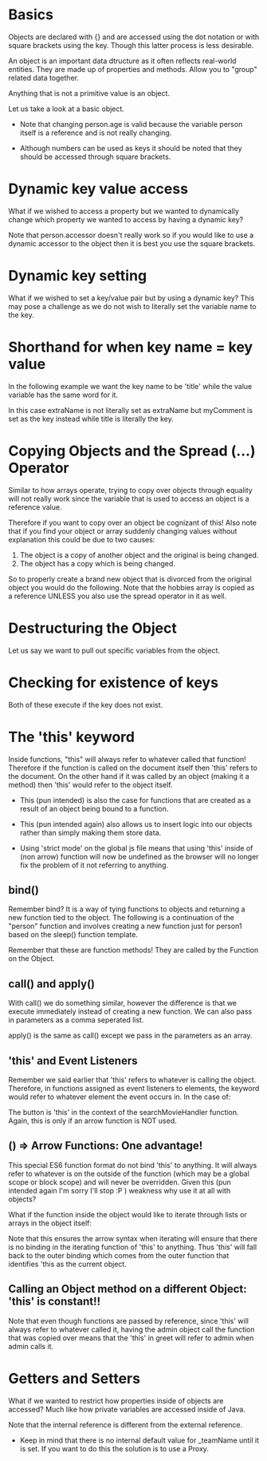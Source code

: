 # Basics

Objects are declared with {} and are accessed using the dot notation or with square brackets using the key. Though this latter process is less desirable.

An object is an important data dtructure as it often reflects real-world entities. They are made up of properties and methods. Allow you to "group" related data together.

Anything that is not a primitive value is an object.

Let us take a look at a basic object.

<script>
const person = {
  name: "Max",
  "last-name": "Max",
  age: 30,
  hobbies: ["Sports", "Cooking"],
  greet: function () {
    alert("Hi there!");
  },
};
//change a property
person.age = 50;
//add a property
person.isAdmin = true;
//delete a property and its key
delete person.age;
//delte a property value but retain key
person.age = null;
//copy over a property
let personHobbies = person.hobbies;

console.log(person);
console.log(person["last-name"]); //how to access unusual keys
</script>

- Note that changing person.age is valid because the variable person itself is a reference and is not really changing.

- Although numbers can be used as keys it should be noted that they should be accessed through square brackets.

# Dynamic key value access

What if we wished to access a property but we wanted to dynamically change which property we wanted to access by having a dynamic key?

<script>
const person = {
  name: "Max",
};
const accessor = "name";
console.log(person[accessor]);
</script>

Note that person.accessor doesn't really work so if you would like to use a dynamic accessor to the object then it is best you use the square brackets.

# Dynamic key setting

What if we wished to set a key/value pair but by using a dynamic key?
This may pose a challenge as we do not wish to literally set the variable name to the key.

<script>
const userChosenKeyName = "level";

const person = {
  name: "Max",
  [userChosenKeyName]: "Level 3",
};
</script>

# Shorthand for when key name = key value

In the following example we want the key name to be 'title' while the value variable has the same word for it.

<script>
const title = 'Iron Man 3';
const extraName = 'myComment';
const movie = {
  title,
  [extraName]: 'My favorite Marvel movie'
}
</script>

In this case extraName is not literally set as extraName but myComment is set as the key instead while title is literally the key.

# Copying Objects and the Spread (...) Operator

Similar to how arrays operate, trying to copy over objects through equality will not really work since the variable that is used to access an object is a reference value.

<script>
  const person = {
  name: "Max",
  age: 30,
  hobbies: ["Sports", "Cooking"],
  greet: function () {
    alert("Hi there!");
  },
};

const anotherPerson = person;

// this sets BOTH person and anotherPerson age to 50
person.age = 50;
</script>

Therefore if you want to copy over an object be cognizant of this! Also note that if you find your object or array suddenly changing values without explanation this could be due to two causes:

1. The object is a copy of another object and the original is being changed.
2. The object has a copy which is being changed.

So to properly create a brand new object that is divorced from the original object you would do the following. Note that the hobbies array is copied as a reference UNLESS you also use the spread operator in it as well.

<script>
const anotherPerson = { ...person, age: 29, hobbies: [...person.hobbies, 'Golfing'] };

// you could also do this through the assign method though the above is more reccomended. 
const person2 = Object.assign({}, person);
</script>

# Destructuring the Object

Let us say we want to pull out specific variables from the object.

<script>
const person = {
  name: "Max",
  age: 30,
  hobbies: ["Sports", "Cooking"],
  greet: function () {
    alert("Hi there!");
  },
  extraInfo: {
    sleepingPattern: "nocturnal"
  }
};

// age is just the value
// otherProps is an object containing the remainder
const { age, ...otherProps } = person;

// pull out age and assign it to a variable with a new name, extract age AS personAge
const { age: personAge } = person;
</script>

# Checking for existence of keys

Both of these execute if the key does not exist.

<script>
if(!('info' in movie))
if(movie.info===undefined)
</script>

# The 'this' keyword

Inside functions, "this" will always refer to whatever called that function! Therefore if the function is called on the document itself then 'this' refers to the document. On the other hand if it was called by an object (making it a method) then 'this' would refer to the object itself.

- This (pun intended) is also the case for functions that are created as a result of an object being bound to a function.

- This (pun intended again) also allows us to insert logic into our objects rather than simply making them store data.

- Using 'strict mode' on the global js file means that using 'this' inside of (non arrow) function will now be undefined as the browser will no longer fix the problem of it not referring to anything.

<script>
const person = {
  name: "Max",
  age: 30,
  hobbies: ["Sports", "Cooking", "Golfing"],
  greet: function () {
    const greetingText = `Hello there ${this.name}, did you enjoy ${
      this.hobbies[Math.floor(Math.random() * 3)]
    }`;
    console.log(greetingText);
  },
  meet(newPerson){ // another syntax for putting functions here
    console.log(`Hello there ${newPerson}`);
  },
  extraInfo: {
    sleepingPattern: "nocturnal",
  },
};

person.greet();
</script>

## bind()

Remember bind? It is a way of tying functions to objects and returning a new function tied to the object. The following is a continuation of the "person" function and involves creating a new function just for person1 based on the sleep() function template.

Remember that these are function methods! They are called by the Function on the Object.

<script>
function sleep(time) {
  console.log(`${this.name ? this.name : "Person"} is sleeping at ${time}`);
}

const person1Sleep = sleep.bind(person1);

person1Sleep("10:00AM");
</script>

## call() and apply()

With call() we do something similar, however the difference is that we execute immediately instead of creating a new function. We can also pass in parameters as a comma seperated list.

apply() is the same as call() except we pass in the parameters as an array.

<script>
function sleep(time, duration) {
  console.log(
    `${this.name ? this.name : "Person"} is sleeping at ${time} for ${duration}`
  );
}

sleep.call(person1, "9:00AM", "3 hours");
sleep.apply(person1, ["9:00AM", "3 hours"]);
</script>

## 'this' and Event Listeners

Remember we said earlier that 'this' refers to whatever is calling the object. Therefore, in functions assigned as event listeners to elements, the keyword would refer to whatever element the event occurs in. In the case of:

<script>
searchBtn.addEventListener("click", searchMovieHandler);
searchBtn.addEventListener("click", ()=>searchMovieHandler()); // working alternative!

</script>

The button is 'this' in the context of the searchMovieHandler function. Again, this is only if an arrow function is NOT used.

## () => Arrow Functions: One advantage!

This special ES6 function format do not bind 'this' to anything. It will always refer to whatever is on the outside of the function (which may be a global scope or block scope) and will never be overridden. Given this (pun intended again I'm sorry I'll stop :P ) weakness why use it at all with objects?

What if the function inside the object would like to iterate through lists or arrays in the object itself:

<script>
const members = {
  teamName: "Blue Rockets",
  people: ["Max", "Manuel"],
  //using 'this' would refer to the global scope on the outside of this function
  getTeamMembers: function () {
    // this.people.forEach(function (p) { will have 'this' refer to the global scope. Don't ask how. So we instead use:
    this.people.forEach((p) => {
      //using 'this' would refer to the  the outside of this function (teamName and people) 
      console.log(`${p} - ${this.teamName}`);
    });
  },
};

members.getTeamMembers();
</script>

Note that this ensures the arrow syntax when iterating will ensure that there is no binding in the iterating function of 'this' to anything. Thus 'this' will fall back to the outer binding which comes from the outer function that identifies 'this as the current object.

## Calling an Object method on a different Object: 'this' is constant!!

<script>
const person = {
    name: 'Max',
    greet() {
        console.log(this); // ???
        console.log(this.name);
    }
};
 
const admin = { age: 30 };
 
admin.greet = person.greet;
admin.greet();
</script>

Note that even though functions are passed by reference, since 'this' will always refer to whatever called it, having the admin object call the function that was copied over means that the 'this' in greet will refer to admin when admin calls it.

# Getters and Setters

What if we wanted to restrict how properties inside of objects are accessed? Much like how private variables are accessed inside of Java.

Note that the internal reference is different from the external reference.

<script>
const members = {
  set teamName(val) {
    if (val.trim() === "") {
      this._teamName = "Default Name"; // _teamName is the INTERNAL reference
      return;
    }
    this._teamName = val;
  },
  get teamName() {
    return !this._teamName ? "Default Name" : this._teamName;
  },
  people: ["Max", "Manuel"],
  getTeamMembers() {
    this.people.forEach((p) => {
      console.log(`${p} - ${this._teamName}`); //use internal reference
    });
  },
};

// properties are accessed the same way:
members.teamName = "Johan";
console.log(members.teamName);

console.log(members.teamName); // will return Default Name
members.getTeamMembers(); // will have undefined for team name

members.teamName = "Red Rockets";
members.getTeamMembers();
</script>

- Keep in mind that there is no internal default value for \_teamName until it is set. If you want to do this the solution is to use a Proxy.
